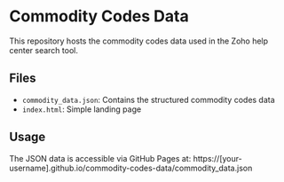 # Commodity Codes Data

This repository hosts the commodity codes data used in the Zoho help center search tool.

## Files

- `commodity_data.json`: Contains the structured commodity codes data
- `index.html`: Simple landing page

## Usage

The JSON data is accessible via GitHub Pages at:
https://[your-username].github.io/commodity-codes-data/commodity_data.json

